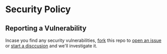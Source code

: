 # Security Policy

## Reporting a Vulnerability

Incase you find any security vulnerabilities, [fork](https://github.com/PanXProject/awesome-certificates/fork) this repo to [open an issue](https://github.com/PanXProject/awesome-certificates/compare) or [start a disccusion](https://discord.com/invite/3kSS9dvnPz) and we'll investigate it.
